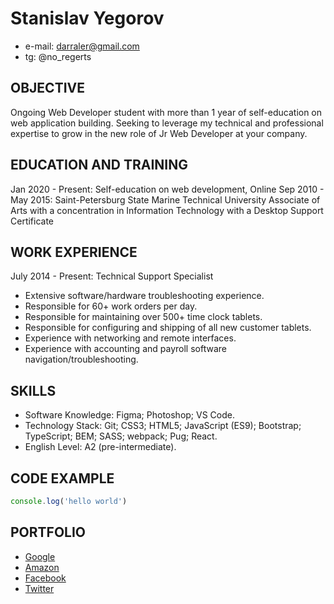 # Stanislav Yegorov
- e-mail: darraler@gmail.com
- tg: @no_regerts

## OBJECTIVE
Ongoing Web Developer student with more than 1 year of self-education on web application building. Seeking to leverage my technical and professional expertise to grow in the new role of Jr Web Developer at your company.

## EDUCATION AND TRAINING
Jan 2020 - Present:
Self-education on web development, Online
Sep 2010 - May 2015:
Saint-Petersburg State Marine Technical University
Associate of Arts with a concentration in Information Technology with a Desktop Support Certificate

## WORK EXPERIENCE
July 2014 - Present:
Technical Support Specialist
- Extensive software/hardware troubleshooting experience.
- Responsible for 60+ work orders per day.
- Responsible for maintaining over 500+ time clock tablets.
- Responsible for configuring and shipping of all new customer tablets.
- Experience with networking and remote interfaces.
- Experience with accounting and payroll software navigation/troubleshooting.

## SKILLS
- Software Knowledge: Figma; Photoshop; VS Code.
- Technology Stack: Git; CSS3; HTML5; JavaScript (ES9); Bootstrap; TypeScript; BEM; SASS; webpack; Pug; React.
- English Level: A2 (pre-intermediate).

## CODE EXAMPLE
``` js
console.log('hello world')
```

## PORTFOLIO
- [Google](https://google.com)
- [Amazon](https://amazon.com)
- [Facebook](https://facebook.com)
- [Twitter](https://twitter.com)
